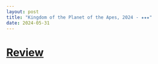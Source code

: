 ```yaml
---
layout: post
title: "Kingdom of the Planet of the Apes, 2024 - ★★★"
date: 2024-05-31
---
```


# [Review](https://letterboxd.com/pavlesap/film/kingdom-of-the-planet-of-the-apes/)

